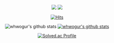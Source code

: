 <div align="center">

<p align="center"><a href="mailto:cjh.lux@gmail.com"><img src="https://img.shields.io/badge/Gmail-d14836?style=flat-square&logo=Gmail&logoColor=white&link=cjh.lux@gmail.com"/></a>
<a href="https://velog.io/@whwogur"><img src="https://img.shields.io/badge/Blog-11B48A?style=flat-square&logo=Vimeo&logoColor=white&link=https://velog.io/@whwogur"/></a></p>
  
[![Hits](https://hits.seeyoufarm.com/api/count/incr/badge.svg?url=https%3A%2F%2Fgithub.com%2Fwhwogur&count_bg=%23FF5E00&title_bg=%2300C0FF&icon=&icon_color=%23E7E7E7&title=hits&edge_flat=false)](https://hits.seeyoufarm.com)

![whwogur's github stats](https://github-readme-stats.vercel.app/api?username=whwogur&show_icons=true)
[![whwogur's github stats](https://github-readme-stats.vercel.app/api/top-langs/?username=whwogur&show_icons=true&hide_border=true&title_color=004386&icon_color=004386&layout=compact)](https://github.com/whwogur)

[![Solved.ac Profile](http://mazassumnida.wtf/api/v2/generate_badge?boj=lev08)](https://solved.ac/lev08/)

</div>
